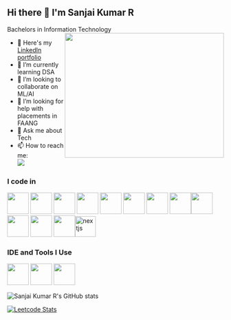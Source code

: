 ## Hi there 👋 I'm Sanjai Kumar R

Bachelors in Information Technology 
<img align="right" width="370" height="290" src="https://i.pinimg.com/564x/c7/15/4b/c7154b20aa547387ea43913c4adcadc9.jpg">
- 🔭 Here's my [LinkedIn](https://www.linkedin.com/in/sanjaikumarr451/) [portfolio](https://sanjaikumarinfo3d.netlify.app/)
- 🌱 I’m currently learning DSA
- 👯 I’m looking to collaborate on ML/AI
- 🤔 I’m looking for help with placements in FAANG
- 💬 Ask me about Tech
- 📫 How to reach me:
  <br />  [<img src="https://img.shields.io/badge/LinkedIn-0077B5?style=for-the-badge&logo=linkedin&logoColor=white" />](https://www.linkedin.com/in/sanjaikumarr451/)


### I code in
<img height="50" width="50" src="https://img.icons8.com/color/48/000000/python.png" /> <img height="50" width="50" src="https://img.icons8.com/color/48/000000/c-programming.png" />  <img height="50" width="50" src="https://img.icons8.com/color/48/000000/java-coffee-cup-logo.png" /> <img height="50" width="50" src="https://img.icons8.com/color/48/000000/html-5.png" /> <img height="50" width="50" src="https://img.icons8.com/color/48/000000/css3.png" /> <img height="50" width="50" src="https://img.icons8.com/color/48/000000/sass.png"/> <img height="50" width="50" src="https://img.icons8.com/color/48/000000/bootstrap.png" />
<img height="50" width="50" src="https://img.icons8.com/color/48/000000/javascript.png"/><img height="50" width="50" src="https://img.icons8.com/color/48/000000/react-native.png"/> <img height="50" width="50" src="https://img.icons8.com/color/48/000000/mysql-logo.png"/> <img height="50" width="50" src="https://img.icons8.com/color/48/000000/mongodb.png"/> <img height="50" width="50" src="https://img.icons8.com/color/48/000000/nodejs.png"/><img width="48" height="48" src="https://img.icons8.com/fluency-systems-regular/48/nextjs.png" alt="nextjs"/>

### IDE and Tools I Use
<img height="50" width="50" src="https://img.icons8.com/color/48/000000/visual-studio-code-2019.png"/> 
<img height="50" width="50" src="https://img.icons8.com/color/50/000000/git.png"/>  <img height="50" width="50" src="https://img.icons8.com/color/48/000000/figma--v1.png"/> 

 

![Sanjai Kumar R's GitHub stats](https://github-readme-stats.vercel.app/api?username=sanjaikumar&theme=dark&show_icons=true&&hide=issues,contribs)

[![Leetcode Stats](https://leetcard.jacoblin.cool/sanjaikumar451?ext=contest&theme=dark)](https://leetcode.com/sanjai-kumar-r)
